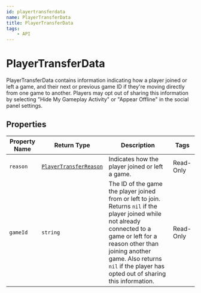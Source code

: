 ```yaml
---
id: playertransferdata
name: PlayerTransferData
title: PlayerTransferData
tags:
    - API
---
```


# PlayerTransferData

PlayerTransferData contains information indicating how a player joined or left a game, and their next or previous game ID if they're moving directly from one game to another. Players may opt out of sharing this information by selecting "Hide My Gameplay Activity" or "Appear Offline" in the social panel settings.

## Properties

| Property Name | Return Type | Description | Tags |
| -------- | ----------- | ----------- | ---- |
| `reason` | [`PlayerTransferReason`](enums.md#playertransferreason) | Indicates how the player joined or left a game. | Read-Only |
| `gameId` | `string` | The ID of the game the player joined from or left to join. Returns `nil` if the player joined while not already connected to a game or left for a reason other than joining another game. Also returns `nil` if the player has opted out of sharing this information. | Read-Only |
